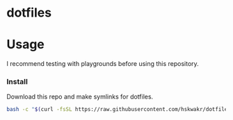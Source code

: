 # dotfiles

# Usage
I recommend testing with playgrounds before using this repository.

### Install
Download this repo and make symlinks for dotfiles.
```sh
bash -c "$(curl -fsSL https://raw.githubusercontent.com/hskwakr/dotfiles/main/bin/install.sh)"
```
